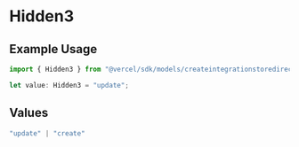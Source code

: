 # Hidden3

## Example Usage

```typescript
import { Hidden3 } from "@vercel/sdk/models/createintegrationstoredirectop.js";

let value: Hidden3 = "update";
```

## Values

```typescript
"update" | "create"
```
